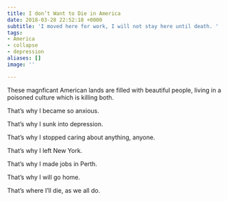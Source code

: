 ```yaml
---
title: I don’t Want to Die in America
date: 2018-03-28 22:52:18 +0000
subtitle: 'I moved here for work, I will not stay here until death. '
tags:
- America
- collapse
- depression
aliases: []
image: ''

---
```

These magnficant American lands are filled with beautiful people, living in a poisoned culture which is killing both.

That’s why I became so anxious.

That’s why I sunk into depression.

That’s why I stopped caring about anything, anyone.

That’s why I left New York.

That’s why I made jobs in Perth.

That’s why I will go home.

That’s where I’ll die, as we all do.